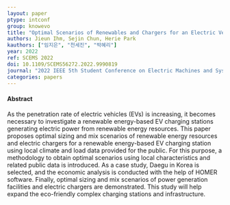 ```yaml
---
layout: paper
ptype: intconf 
group: knowevo
title: "Optimal Scenarios of Renewables and Chargers for an Electric Vehicle Charging Station using Public Data"
authors: Jieun Ihm, Sejin Chun, Herie Park
kauthors: ["임지은", "천세진", "박혜리"]
year: 2022
ref: SCEMS 2022
doi: 10.1109/SCEMS56272.2022.9990819
journal: "2022 IEEE 5th Student Conference on Electric Machines and Systems (SCEMS)"
categories: papers
---
```


<h4><span class="badge badge-info">Abstract</span></h4>
As the penetration rate of electric vehicles (EVs) is increasing, it becomes necessary to investigate a renewable energy-based EV charging stations generating electric power from renewable energy resources. This paper proposes optimal sizing and mix scenarios of renewable energy resources and electric chargers for a renewable energy-based EV charging station using local climate and load data provided for the public. For this purpose, a methodology to obtain optimal scenarios using local characteristics and related public data is introduced. As a case study, Daegu in Korea is selected, and the economic analysis is conducted with the help of HOMER software. Finally, optimal sizing and mix scenarios of power generation facilities and electric chargers are demonstrated. This study will help expand the eco-friendly complex charging stations and infrastructure.
